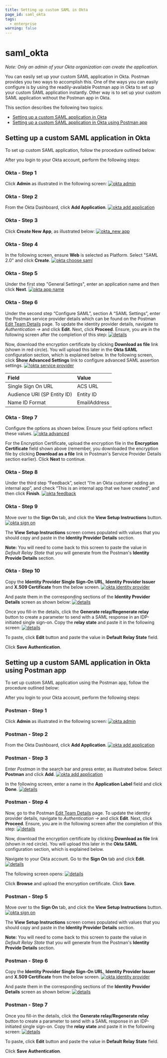 ```yaml
---
title: Setting up custom SAML in Okta
page_id: saml_okta
tags:
  - enterprise
warning: false
---
```


# saml\_okta

_Note: Only an admin of your Okta organization can create the application._

You can easily set up your custom SAML application in Okta. Postman provides you two ways to accomplish this. One of the ways you can easily configure is by using the readily-available Postman app in Okta to set up your custom SAML application instantly. Other way is to set up your custom SAML application without the Postman app in Okta.

This section describes the following two topics:

* [Setting up a custom SAML application in Okta](saml_okta.md#setting-up-a-custom-saml-application-in-okta)
* [Setting up a custom SAML application in Okta using Postman app](saml_okta.md#setting-up-a-custom-saml-application-in-okta-using-postman-app)

## Setting up a custom SAML application in Okta

To set up custom SAML application, follow the procedure outlined below:

After you login to your Okta account, perform the following steps:

### Okta - Step 1

Click **Admin** as illustrated in the following screen: [![okta admin](https://s3.amazonaws.com/postman-static-getpostman-com/postman-docs/Okta-SAML1.png)](https://s3.amazonaws.com/postman-static-getpostman-com/postman-docs/Okta-SAML1.png)

### Okta - Step 2

From the Okta Dashboard, click **Add Application**. [![okta add application](https://s3.amazonaws.com/postman-static-getpostman-com/postman-docs/Okta-Add-Application.png)](https://s3.amazonaws.com/postman-static-getpostman-com/postman-docs/Okta-Add-Application.png)

### Okta - Step 3

Click **Create New App**, as illustrated below: [![okta\_new app](https://s3.amazonaws.com/postman-static-getpostman-com/postman-docs/Okta-Create-Application.png)](https://s3.amazonaws.com/postman-static-getpostman-com/postman-docs/Okta-Create-Application.png)

### Okta - Step 4

In the following screen, ensure **Web** is selected as Platform. Select "SAML 2.0" and click **Create**. [![okta choose saml](https://s3.amazonaws.com/postman-static-getpostman-com/postman-docs/Okta-Choose-SAML.png)](https://s3.amazonaws.com/postman-static-getpostman-com/postman-docs/Okta-Choose-SAML.png)

### Okta - Step 5

Under the first step "General Settings", enter an application name and then click **Next**. [![okta app name](https://s3.amazonaws.com/postman-static-getpostman-com/postman-docs/okta_app_name.png)](https://s3.amazonaws.com/postman-static-getpostman-com/postman-docs/okta_app_name.png)

### Okta - Step 6

Under the second step “Configure SAML”, section A “SAML Settings”, enter the Postman service provider details which can be found on the Postman [Edit Team Details](https://go.postman.co/settings/team/general) page. To update the identity provider details, navigate to _Authentication -&gt;_  and click **Edit**. Next, click **Proceed**. Ensure, you are in the following screen after the completion of this step: [![details](https://s3.amazonaws.com/postman-static-getpostman-com/postman-docs/Okta-IDP-Details.png)](https://s3.amazonaws.com/postman-static-getpostman-com/postman-docs/Okta-IDP-Details.png)

Now, download the encryption certificate by clicking **Download as file** link \(shown in red circle\). You will upload this later in the **Okta SAML** configuration section, which is explained below. In the following screen, click **Show Advanced Settings** link to configure advanced SAML assertion settings. [![!okta service provider](https://s3.amazonaws.com/postman-static-getpostman-com/postman-docs/okta_service_provider.png)](https://s3.amazonaws.com/postman-static-getpostman-com/postman-docs/okta_service_provider.png)

| **Field** | **Value** |
| :--- | :--- |
| Single Sign On URL | ACS URL |
| Audience URI \(SP Entity ID\) | Entity ID |
| Name ID Format | EmailAddress |

### Okta - Step 7

Configure the options as shown below. Ensure your field options reflect these values. [![okta advanced](https://s3.amazonaws.com/postman-static-getpostman-com/postman-docs/Okta-SAML-Adv-Settings.png)](https://s3.amazonaws.com/postman-static-getpostman-com/postman-docs/Okta-SAML-Adv-Settings.png)

For the Encryption Certificate, upload the encryption file in the **Encryption Certificate** field shown above \(remember, you downloaded the encryption file by clicking **Download as a file** link in Postman's Service Provider Details section earlier\). Click **Next** to continue.

### Okta - Step 8

Under the third step “Feedback”, select “I’m an Okta customer adding an internal app”, and check “This is an internal app that we have created”, and then click **Finish**. [![okta feedback](https://s3.amazonaws.com/postman-static-getpostman-com/postman-docs/okta_feedback.png)](https://s3.amazonaws.com/postman-static-getpostman-com/postman-docs/okta_feedback.png)

### Okta - Step 9

Move over to the **Sign On** tab, and click the **View Setup Instructions** button. [![okta sign on](https://s3.amazonaws.com/postman-static-getpostman-com/postman-docs/okta_sign_on.png)](https://s3.amazonaws.com/postman-static-getpostman-com/postman-docs/okta_sign_on.png)

The **View Setup Instructions** screen comes populated with values that you should copy and paste in the **Identity Provider Details** section.

**Note:** You will need to come back to this screen to paste the value in _Default Relay State_ that you will generate from the Postman's **Identity Provide Details** section.

### Okta - Step 10

Copy the **Identity Provider Single Sign-On URL**, **Identity Provider Issuer** and **X.509 Certificate** from the below screen. [![okta identity provider](https://s3.amazonaws.com/postman-static-getpostman-com/postman-docs/okta_identity_provider_updated.png)](https://s3.amazonaws.com/postman-static-getpostman-com/postman-docs/okta_identity_provider_updated.png)

And paste them in the corresponding sections of the **Identity Provider Details** screen as shown below: [![details](https://s3.amazonaws.com/postman-static-getpostman-com/postman-docs/Okta-IDP-Details3.png)](https://s3.amazonaws.com/postman-static-getpostman-com/postman-docs/Okta-IDP-Details3.png)

Once you fill-in the details, click the **Generate relay/Regenerate relay** button to create a parameter to send with a SAML response in an IDP-initiated single sign-on. Copy the **relay state** and paste it in the following screen: [![details](https://s3.amazonaws.com/postman-static-getpostman-com/postman-docs/Okta-Relay-State.png)](https://s3.amazonaws.com/postman-static-getpostman-com/postman-docs/Okta-Relay-State.png)

To paste, click **Edit** button and paste the value in **Default Relay State** field.

Click **Save Authentication**.

## Setting up a custom SAML application in Okta using Postman app

To set up custom SAML application using the Postman app, follow the procedure outlined below:

After you login to your Okta account, perform the following steps:

### Postman - Step 1

Click **Admin** as illustrated in the following screen: [![okta admin](https://s3.amazonaws.com/postman-static-getpostman-com/postman-docs/Okta-SAML1.png)](https://s3.amazonaws.com/postman-static-getpostman-com/postman-docs/Okta-SAML1.png)

### Postman - Step 2

From the Okta Dashboard, click **Add Application**. [![okta add application](https://s3.amazonaws.com/postman-static-getpostman-com/postman-docs/Okta-Add-Application.png)](https://s3.amazonaws.com/postman-static-getpostman-com/postman-docs/Okta-Add-Application.png)

### Postman - Step 3

Enter _Postman_ in the search bar and press enter, as illustrated below. Select **Postman** and click **Add**. [![okta add application](https://s3.amazonaws.com/postman-static-getpostman-com/postman-docs/Okta-New-Integ1.png)](https://s3.amazonaws.com/postman-static-getpostman-com/postman-docs/Okta-New-Integ1.png)

In the following screen, enter a name in the **Application Label** field and click **Done**. [![details](https://s3.amazonaws.com/postman-static-getpostman-com/postman-docs/Okta-New-Integ2.png)](https://s3.amazonaws.com/postman-static-getpostman-com/postman-docs/Okta-New-Integ2.png)

### Postman - Step 4

Now, go to the Postman [Edit Team Details](https://go.postman.co/settings/team/general) page. To update the identity provider details, navigate to _Authentication -&gt;_  and click **Edit**. Next, click **Proceed**. Ensure, you are in the following screen after the completion of this step: [![details](https://s3.amazonaws.com/postman-static-getpostman-com/postman-docs/Okta-IDP-Details.png)](https://s3.amazonaws.com/postman-static-getpostman-com/postman-docs/Okta-IDP-Details.png)

Now, download the encryption certificate by clicking **Download as file** link \(shown in red circle\). You will upload this later in the **Okta SAML** configuration section, which is explained below.

Navigate to your Okta account. Go to the **Sign On** tab and click **Edit**. [![details](https://s3.amazonaws.com/postman-static-getpostman-com/postman-docs/Okta-New-Integ3.png)](https://s3.amazonaws.com/postman-static-getpostman-com/postman-docs/Okta-New-Integ3.png)

The following screen opens: [![details](https://s3.amazonaws.com/postman-static-getpostman-com/postman-docs/Okta-New-Integ4.png)](https://s3.amazonaws.com/postman-static-getpostman-com/postman-docs/Okta-New-Integ4.png)

Click **Browse** and upload the encryption certificate. Click **Save**.

### Postman - Step 5

Move over to the **Sign On** tab, and click the **View Setup Instructions** button. [![okta sign on](https://s3.amazonaws.com/postman-static-getpostman-com/postman-docs/okta_sign_on.png)](https://s3.amazonaws.com/postman-static-getpostman-com/postman-docs/okta_sign_on.png)

The **View Setup Instructions** screen comes populated with values that you should copy and paste in the **Identity Provider Details** section.

**Note:** You will need to come back to this screen to paste the value in _Default Relay State_ that you will generate from the Postman's **Identity Provide Details** section.

### Postman - Step 6

Copy the **Identity Provider Single Sign-On URL**, **Identity Provider Issuer** and **X.509 Certificate** from the below screen. [![okta identity provider](https://s3.amazonaws.com/postman-static-getpostman-com/postman-docs/okta_identity_provider_updated.png)](https://s3.amazonaws.com/postman-static-getpostman-com/postman-docs/okta_identity_provider_updated.png)

And paste them in the corresponding sections of the **Identity Provider Details** screen as shown below: [![details](https://s3.amazonaws.com/postman-static-getpostman-com/postman-docs/Okta-IDP-Details3.png)](https://s3.amazonaws.com/postman-static-getpostman-com/postman-docs/Okta-IDP-Details3.png)

### Postman - Step 7

Once you fill-in the details, click the **Generate relay/Regenerate relay** button to create a parameter to send with a SAML response in an IDP-initiated single sign-on. Copy the **relay state** and paste it in the following screen: [![details](https://s3.amazonaws.com/postman-static-getpostman-com/postman-docs/Okta-Relay-State.png)](https://s3.amazonaws.com/postman-static-getpostman-com/postman-docs/Okta-Relay-State.png)

To paste, click **Edit** button and paste the value in **Default Relay State** field.

Click **Save Authentication**.

